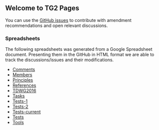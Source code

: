 ## Welcome to TG2 Pages

You can use the [GitHub issues](https://github.com/F4UFramework/TG2-Test/issues) to contribute with amendment recommendations and open relevant discussions.

### Spreadsheets

The following spreadsheets was generated from a Google Spreadsheet document. 
Presenting them in the GitHub in HTML format we are able to track the discussions/issues and their modifications. 

- [Comments](https://f4uframework.github.io/TG2-Test/DQTests/Comments.html)
- [Members](https://f4uframework.github.io/TG2-Test/DQTests/Members.html)
- [Principles](https://f4uframework.github.io/TG2-Test/DQTests/Principles.html)
- [References](https://f4uframework.github.io/TG2-Test/DQTests/References.html)
- [TDWG2016](https://f4uframework.github.io/TG2-Test/DQTests/TDWG2016.html)
- [Tasks](https://f4uframework.github.io/TG2-Test/DQTests/Tasks.html)
- [Tests-1](https://f4uframework.github.io/TG2-Test/DQTests/Tests-1.html)
- [Tests-2](https://f4uframework.github.io/TG2-Test/DQTests/Tests-2.html)
- [Tests-current](https://f4uframework.github.io/TG2-Test/DQTests/Tests-current.html)
- [Tests](https://f4uframework.github.io/TG2-Test/DQTests/Tests.html)
- [Tools](https://f4uframework.github.io/TG2-Test/DQTests/.html)
